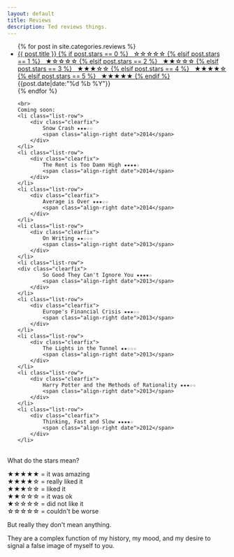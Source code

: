 ```yaml
---
layout: default
title: Reviews
description: Ted reviews things.
---
```


<ul class="no-bullets">
  {% for post in site.categories.reviews %}
    <li class="list-row">
    	<div class="clearfix">
	    	<a class="align-left list-title" href="{{ post.url }}">{{ post.title }}
	    	{% if post.stars == 0 %} &nbsp;&nbsp;☆☆☆☆☆
	    	{% elsif post.stars == 1 %} &nbsp;&nbsp;★☆☆☆☆
	    	{% elsif post.stars == 2 %} &nbsp;&nbsp;★★☆☆☆
	    	{% elsif post.stars == 3 %} &nbsp;&nbsp;★★★☆☆
	    	{% elsif post.stars == 4 %} &nbsp;&nbsp;★★★★☆
	    	{% elsif post.stars == 5 %} &nbsp;&nbsp;★★★★★
	    	{% endif %}
        </a>
	    	<span class="align-right list-date date"><time datetime="{{post.date|date:"%F"}}">{{post.date|date:"%d %b %Y"}}</time></span>
    	</div>
    </li>
  {% endfor %}

    <br>
    Coming soon:
    <li class="list-row">
        <div class="clearfix">
            Snow Crash ★★★☆☆
            <span class="align-right date">2014</span>
        </div>
    </li>
    <li class="list-row">
        <div class="clearfix">
            The Rent is Too Damn High ★★★★☆
            <span class="align-right date">2014</span>
        </div>
    </li>
    <li class="list-row">
        <div class="clearfix">
            Average is Over ★★★☆☆
            <span class="align-right date">2014</span>
        </div>
    </li>
    <li class="list-row">
    	<div class="clearfix">
	    	On Writing ★★☆☆☆
	    	<span class="align-right date">2013</span>
    	</div>
    </li>
    <li class="list-row">
    <div class="clearfix">
	    	So Good They Can't Ignore You ★★★★☆
	    	<span class="align-right date">2013</span>
    	</div>
    </li>
    <li class="list-row">
    	<div class="clearfix">
	    	Europe's Financial Crisis ★★★☆☆
	    	<span class="align-right date">2013</span>
    	</div>
    </li>
    <li class="list-row">
    	<div class="clearfix">
	    	The Lights in the Tunnel ★★☆☆☆
	    	<span class="align-right date">2013</span>
    	</div>
    </li>
    <li class="list-row">
    	<div class="clearfix">
	    	Harry Potter and the Methods of Rationality ★★★☆☆
	    	<span class="align-right date">2013</span>
    	</div>
    </li>
    <li class="list-row">
    	<div class="clearfix">
	    	Thinking, Fast and Slow ★★★★☆
	    	<span class="align-right date">2012</span>
    	</div>
    </li>

</ul>


<br>
What do the stars mean?

★★★★★ = it was amazing<br>
★★★★☆ = really liked it<br>
★★★☆☆ = liked it<br>
★★☆☆☆ = it was ok<br>
★☆☆☆☆ = did not like it<br>
☆☆☆☆☆ = couldn't be worse<br>

But really they don't mean anything.

They are a complex function of my history, my mood, and my desire to signal a false image of myself to you.
